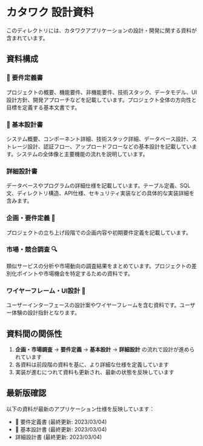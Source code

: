 # カタワク 設計資料

このディレクトリには、カタワクアプリケーションの設計・開発に関する資料が含まれています。

## 資料構成

### 📝 要件定義書
プロジェクトの概要、機能要件、非機能要件、技術スタック、データモデル、UI設計方針、開発アプローチなどを記載しています。プロジェクト全体の方向性と目標を定義する基本文書です。

### 🌟 基本設計書
システム概要、コンポーネント詳細、技術スタック詳細、データベース設計、ストレージ設計、認証フロー、アップロードフローなどの基本設計を記載しています。システムの全体像と主要機能の流れを説明しています。

### 詳細設計書
データベースやプログラムの詳細仕様を記載しています。テーブル定義、SQL文、ディレクトリ構造、API仕様、セキュリティ実装などの具体的な実装詳細を含みます。

### 企画・要件定義 📝
プロジェクトの立ち上げ段階での企画内容や初期要件定義を記載しています。

### 市場・競合調査 🔍
類似サービスの分析や市場動向の調査結果をまとめています。プロジェクトの差別化ポイントや市場機会を特定するための資料です。

### ワイヤーフレーム・UI設計 🎨
ユーザーインターフェースの設計案やワイヤーフレームを含む資料です。ユーザー体験の設計指針となります。

## 資料間の関係性

1. **企画・市場調査** → **要件定義** → **基本設計** → **詳細設計** の流れで設計が進められています
2. 各資料は前段階の資料を基に、より詳細な仕様を定義しています
3. 実装が進むにつれて資料も更新され、最新の状態を反映しています

## 最新版確認

以下の資料が最新のアプリケーション仕様を反映しています：
- 📝 要件定義書 (最終更新: 2023/03/04)
- 🌟 基本設計書 (最終更新: 2023/03/04)
- 詳細設計書 (最終更新: 2023/03/04) 